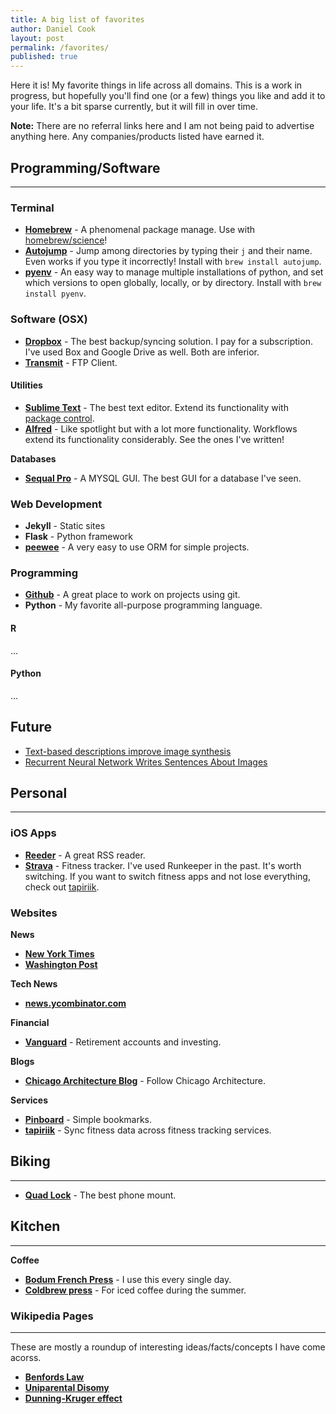 ```yaml
---
title: A big list of favorites
author: Daniel Cook
layout: post
permalink: /favorites/
published: true
---
```


Here it is! My favorite things in life across all domains. This is a work in progress, but hopefully you'll find one (or a few) things you like and add it to your life. It's a bit sparse currently, but it will fill in over time. 

__Note:__ There are no referral links here and I am not being paid to advertise anything here. Any companies/products listed have earned it.


## Programming/Software

----

### Terminal

* __[Homebrew](http://brew.sh/)__ - A phenomenal package manage. Use with [homebrew/science](https://github.com/Homebrew/homebrew-science)!
* __[Autojump](https://github.com/wting/autojump)__ - Jump among directories by typing their `j` and their name. Even works if you type it incorrectly! Install with `brew install autojump`.
* __[pyenv](https://github.com/yyuu/pyenv)__ - An easy way to manage multiple installations of python, and set which versions to open globally, locally, or by directory. Install with `brew install pyenv`. 

### Software (OSX)

* __[Dropbox](http://www.dropbox.com)__ - The best backup/syncing solution. I pay for a subscription. I've used Box and Google Drive as well. Both are inferior.
* __[Transmit](https://panic.com/transmit/)__ - FTP Client.

#### Utilities

* __[Sublime Text](https://www.sublimetext.com/)__ - The best text editor. Extend its functionality with [package control](https://packagecontrol.io/).
* __[Alfred](https://www.alfredapp.com/)__ - Like spotlight but with a lot more functionality. Workflows extend its functionality considerably. See the ones I've written!

__Databases__ 

* __[Sequal Pro](https://www.sequelpro.com/)__ - A MYSQL GUI. The best GUI for a database I've seen. 


### Web Development

* __Jekyll__ - Static sites
* __Flask__ - Python framework
* __[peewee](http://docs.peewee-orm.com/)__ - A very easy to use ORM for simple projects.

### Programming

* __[Github](http://www.github.com)__ - A great place to work on projects using git.
* __Python__ - My favorite all-purpose programming language.

#### R

...

#### Python

...

## Future

* [Text-based descriptions improve image synthesis](https://www.youtube.com/watch?v=rAbhypxs1qQ)
* [Recurrent Neural Network Writes Sentences About Images](https://www.youtube.com/watch?v=e-WB4lfg30M)

## Personal
----


### iOS Apps

* __[Reeder](http://reederapp.com/)__ - A great RSS reader.
* __[Strava](http://www.strava.com)__ - Fitness tracker. I've used Runkeeper in the past. It's worth switching. If you want to switch fitness apps and not lose everything, check out [tapiriik](https://tapiriik.com/).

### Websites

__News__

* __[New York Times](http://www.nyt.com)__
* __[Washington Post](http://www.washingtonpost.com)__

__Tech News__

* __[news.ycombinator.com](news.ycombinator.com)__

__Financial__

* __[Vanguard](http://www.vanguard.com)__ - Retirement accounts and investing.

__Blogs__

* __[Chicago Architecture Blog](http://www.chicagoarchitecture.org/)__ - Follow Chicago Architecture.

__Services__

* __[Pinboard](http://pinboard.in/)__ - Simple bookmarks.
* __[tapiriik](https://tapiriik.com/)__ - Sync fitness data across fitness tracking services.


## Biking

----

* __[Quad Lock](https://www.quadlockcase.com/)__ - The best phone mount.

## Kitchen

----

__Coffee__

* __[Bodum French Press](https://www.amazon.com/gp/product/B0093EPC3O/)__ - I use this every single day.
* __[Coldbrew press](https://www.amazon.com/gp/product/B003NG922U)__ - For iced coffee during the summer.

### Wikipedia Pages

----

These are mostly a roundup of interesting ideas/facts/concepts I have come acorss.

* __[Benfords Law](https://en.wikipedia.org/wiki/Benfords_law)__
* __[Uniparental Disomy](https://en.wikipedia.org/wiki/Uniparental_disomy)__
* __[Dunning-Kruger effect](https://en.wikipedia.org/wiki/Dunning-Kruger_effect)__
